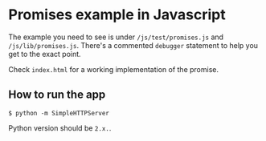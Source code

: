 # Promises example in Javascript

The example you need to see is under `/js/test/promises.js` and
`/js/lib/promises.js`. There's a commented `debugger` statement to help you get
to the exact point.

Check `index.html` for a working implementation of the promise.

## How to run the app

```
$ python -m SimpleHTTPServer
```

Python version should be `2.x.`.
